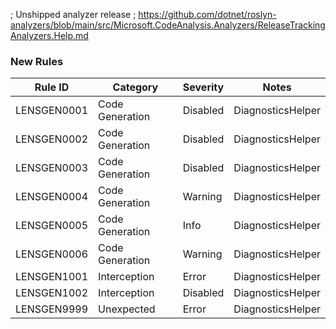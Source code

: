 ﻿; Unshipped analyzer release
; https://github.com/dotnet/roslyn-analyzers/blob/main/src/Microsoft.CodeAnalysis.Analyzers/ReleaseTrackingAnalyzers.Help.md

### New Rules

Rule ID | Category | Severity | Notes
--------|----------|----------|-------
LENSGEN0001 | Code Generation | Disabled | DiagnosticsHelper
LENSGEN0002 | Code Generation | Disabled | DiagnosticsHelper
LENSGEN0003 | Code Generation | Disabled | DiagnosticsHelper
LENSGEN0004 | Code Generation | Warning | DiagnosticsHelper
LENSGEN0005 | Code Generation | Info | DiagnosticsHelper
LENSGEN0006 | Code Generation | Warning | DiagnosticsHelper
LENSGEN1001 | Interception | Error | DiagnosticsHelper
LENSGEN1002 | Interception | Disabled | DiagnosticsHelper
LENSGEN9999 | Unexpected | Error | DiagnosticsHelper